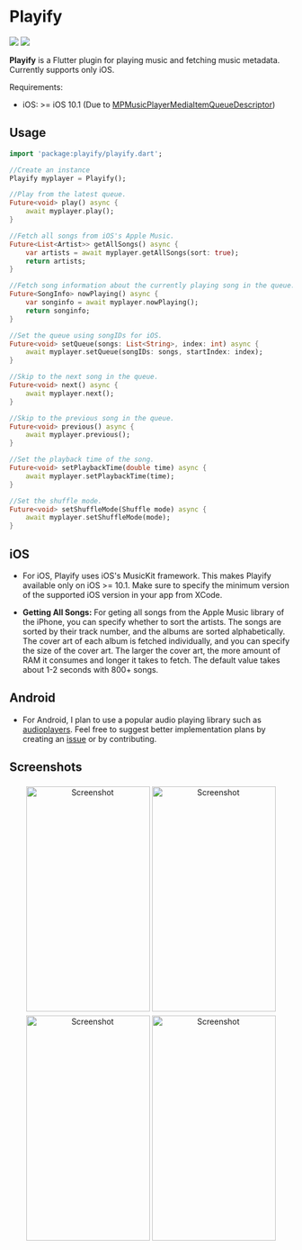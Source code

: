 # Playify

![](https://badgen.net/pub/v/playify) ![](https://badgen.net/pub/flutter-platform/playify)

<b>Playify</b> is a Flutter plugin for playing music and fetching music metadata. Currently supports only iOS.

Requirements: 
* iOS: >= iOS 10.1 (Due to [MPMusicPlayerMediaItemQueueDescriptor](https://developer.apple.com/documentation/mediaplayer/mpmusicplayermediaitemqueuedescriptor))

## Usage

```dart
import 'package:playify/playify.dart';

//Create an instance
Playify myplayer = Playify();

//Play from the latest queue.
Future<void> play() async {
	await myplayer.play();
}

//Fetch all songs from iOS's Apple Music.
Future<List<Artist>> getAllSongs() async {
	var artists = await myplayer.getAllSongs(sort: true);
	return artists;
}

//Fetch song information about the currently playing song in the queue.
Future<SongInfo> nowPlaying() async {
	var songinfo = await myplayer.nowPlaying();
	return songinfo;
}

//Set the queue using songIDs for iOS.
Future<void> setQueue(songs: List<String>, index: int) async {
	await myplayer.setQueue(songIDs: songs, startIndex: index);
}

//Skip to the next song in the queue.
Future<void> next() async {
	await myplayer.next();
}

//Skip to the previous song in the queue.
Future<void> previous() async {
	await myplayer.previous();
}

//Set the playback time of the song.
Future<void> setPlaybackTime(double time) async {
	await myplayer.setPlaybackTime(time);
}

//Set the shuffle mode.
Future<void> setShuffleMode(Shuffle mode) async {
	await myplayer.setShuffleMode(mode);
}
```

## iOS

* For iOS, Playify uses iOS's MusicKit framework. This makes Playify available only on iOS >= 10.1. Make sure to specify the minimum version of the supported iOS version in your app from XCode.

* <b>Getting All Songs:</b> For geting all songs from the Apple Music library of the iPhone, you can specify whether to sort the artists. The songs are sorted by their track number, and the albums are sorted alphabetically. The cover art of each album is fetched individually, and you can specify the size of the cover art. The larger the cover art, the more amount of RAM it consumes and longer it takes to fetch. The default value takes about 1-2 seconds with 800+ songs.   

## Android

* For Android, I plan to use a popular audio playing library such as [audioplayers](https://pub.dev/packages/audioplayers). Feel free to suggest better implementation plans by creating an [issue](https://github.com/iberatkaya/playify/issues) or by contributing.

## Screenshots

<p align="center">
    <img alt="Screenshot" style="margin-top: 4px;" alt="Screenshot" src="https://raw.githubusercontent.com/iberatkaya/playify/master/example/screenshots/1.png" width="220" height="400">
    <img alt="Screenshot" style="margin-top: 4px;" alt="Screenshot" src="https://raw.githubusercontent.com/iberatkaya/playify/master/example/screenshots/2.png" width="220" height="400">
    <img alt="Screenshot" style="margin-top: 4px;" alt="Screenshot" src="https://raw.githubusercontent.com/iberatkaya/playify/master/example/screenshots/3.png" width="220" height="400">
	<img alt="Screenshot" style="margin-top: 4px;" alt="Screenshot" src="https://raw.githubusercontent.com/iberatkaya/playify/master/example/screenshots/4.png" width="220" height="400">
</p>
